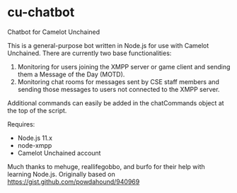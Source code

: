 # cu-chatbot
Chatbot for Camelot Unchained

This is a general-purpose bot written in Node.js for use with Camelot Unchained. There are currently two base functionalities:
 1. Monitoring for users joining the XMPP server or game client and sending them a Message of the Day (MOTD).
 2. Monitoring chat rooms for messages sent by CSE staff members and sending those messages to users not connected to the XMPP server.

Additional commands can easily be added in the chatCommands object at the top of the script.

Requires:
 - Node.js 11.x
 - node-xmpp
 - Camelot Unchained account

Much thanks to mehuge, reallifegobbo, and burfo for their help with learning Node.js.
Originally based on https://gist.github.com/powdahound/940969
